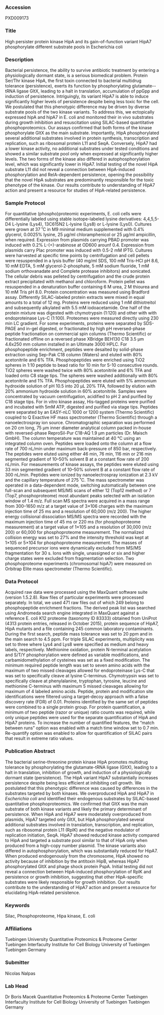 ### Accession
PXD009173

### Title
High persister protein kinase HipA and its gain-of-function variant HipA7 phosphorylate different substrate pools in Escherichia coli

### Description
Bacterial persistence, the ability to survive antibiotic treatment by entering a physiologically dormant state, is a serious biomedical problem. Protein Ser/Thr kinase HipA, the first toxin connected to bacterial multidrug tolerance (persistence), exerts its function by phosphorylating glutamate--tRNA ligase GltX, leading to a halt in translation, accumulation of ppGpp and induction of persistence. Intriguingly, its variant HipA7 is able to induce significantly higher levels of persistence despite being less toxic for the cell. We postulated that this phenotypic difference may be driven by diverse substrate pools of the two kinase variants. To address this, we ectopically expressed hipA and hipA7 in E. coli and monitored their in vivo substrates during growth inhibition and resuscitation using SILAC-based quantitative phosphoproteomics. Our assays confirmed that both forms of the kinase phosphorylate GltX as the main substrate. Importantly, HipA phosphorylated several additional substrates involved in protein synthesis, transcription and replication, such as ribosomal protein L11 and SeqA. Conversely, HipA7 had a lower kinase activity, no additional substrates under tested conditions and showed a similar substrate pool only when expressed at significantly higher levels. The two forms of the kinase also differed in autophosphorylation level, which was significantly lower in HipA7. Initial testing of the novel HipA substrate L11 did not reveal a connection between HipA-induced phosphorylation and RelA-dependent persistence, opening the possibility that the novel HipA substrates are predominantly responsible for the toxic phenotype of the kinase. Our results contribute to understanding of HipA7 action and present a resource for studies of HipA-related persistence.

### Sample Protocol
For quantitative (phospho)proteomic experiments, E. coli cells were differentially labeled using stable isotope-labeled lysine derivatives: 4,4,5,5-D4 L-lysine (Lys4), 13C615N2 L-lysine (Lys8) or L-lysine (Lys0). Cultures were grown at 37 ˚C in M9 minimal medium supplemented with 0.4% glycerol, 0.0025% lysine, 25 µg/ml chloramphenicol or 25 µg/ml ampicillin, when required. Expression from plasmids carrying PBAD promoter was induced with 0.2% L-(+)-arabinose at OD600 arounf 0.4. Expression from plasmids carry Plac promoter was induced with 0.5-2 mM IPTG. Cultures were harvested at specific time points by centrifugation and cell pellets were resuspended in a lysis buffer (40 mg/ml SDS, 100 mM Tris-HCl pH 8.6, 10 mM EDTA, 5 mM glycerol-2-phosphate, 5 mM sodium fluoride, 1 mM sodium orthovanadate and Complete protease inhibitors) and sonicated. The cellular debris was pelleted by centrifugation and the crude protein extract precipitated with methanol and chloroform. Protein pellet was resuspended in a denaturation buffer containing 6 M urea, 2 M thiourea and 10 mM Tris pH 8.0. Protein concentration was measured using Bradford assay. Differently SILAC-labeled protein extracts were mixed in equal amounts to a total of 12 mg. Proteins were reduced using 1 mM dithiotreitol and subsequently alkylated with 5.5 mM iodoacetamide. One half of the protein mixture was digested with chymotrypsin (1:120) and other with with endoproteinase Lys-C (1:100). Proteomes were measured directly using 230 min LC gradient. For some experiments, proteins were separated by SDS-PAGE and in-gel digested, or fractionated by high pH reversed-phase peptide fractionation on commercial spin columns (Thermo Scientific) or fractionated offline on a reversed phase XBridge BEH130 C18 3.5 μm 4.6x250 mm column installed in an Ultimate 3000 HPLC. For phosphopeptide enrichment, peptides were desalted by solid-phase extraction using Sep-Pak C18 column (Waters) and eluted with 80% acetonitrile and 6% TFA. Phosphopeptides were enriched using TiO2 spheres in 1:10 peptide to bead ratio for 10 min for 5-10 consecutive rounds. TiO2 spheres were washed twice with 80% acetonitrile and 6% TFA and loaded onto C8 stage tips. The spheres were washed additionally with 80% acetonitrile and 1% TFA. Phosphopeptides were eluted with 5% ammonium hydroxide solution of pH 10.5 into 20 µL 20% TFA, followed by elution with 20% ammonium hydroxide solution in 60% acetonitrile. Samples were concentrated by vacuum centrifugation, acidified to pH 2 and purified by C18 stage tips. For in vitro kinase assay, His-tagged proteins were purified and incubated with 5mM ATP, digested and purified via stage tips. Peptides were separated by an EASY-nLC 1000 or 1200 system (Thermo Scientific) coupled to Q Exactive HF mass spectrometer (Thermo Scientific) through a nanoelectrospray ion source. Chromatographic separation was performed on 20 cm long, 75 μm inner diameter analytical column packed in-house with reversed-phase ReproSil-Pur C18-AQ 1.9 μm particles (Dr. Maisch GmbH). The column temperature was maintained at 40 °C using an integrated column oven. Peptides were loaded onto the column at a flow rate of 700 nL/min under maximum back-pressure of 850 bar, respectively. The peptides were eluted using either 46 min, 76 min, 116 min or 216 min segmented gradient of 10–50% solvent B at a constant flow rate of 200 nL/min. For measurements of kinase assays, the peptides were eluted using 33 min segmented gradient of 10–50% solvent B at a constant flow rate of 300 nL/min. Peptides were ionized by nanoelectrospray ionization at 2.3 kV and the capillary temperature of 275 ˚C. The mass spectrometer was operated in a data-dependent mode, switching automatically between one full-scan and subsequent MS/MS scans of either 12 (Top12 method) or 7 (Top7, phosphoproteome) most abundant peaks selected with an isolation window of 1.4 m/z. Full scan MS spectra were acquired in a mass range from 300–1650 m/z at a target value of 3×106 charges with the maximum injection time of 25 ms and a resolution of 60,000 (m/z 200). The higher energy collisional dissociation MS/MS spectra were recorded with the maximum injection time of 45 ms or 220 ms (for phosphoproteome measurement) at a target value of 1×105 and a resolution of 30,000 (m/z 200) or 60,000 for phosphoproteome measurement. The normalized collision energy was set to 27% and the intensity threshold was kept at 1×105 or 5×104 for phosphoproteome measurement. The masses of sequenced precursor ions were dynamically excluded from MS/MS fragmentation for 30 s. Ions with single, unassigned or six and higher charge states were excluded from fragmentation selection. Two phosphoproteome experiments (chromosomal hipA7) were measured on Orbitrap Elite mass spectrometer (Thermo Scientific).

### Data Protocol
Acquired raw data were processed using the MaxQuant software suite (version 1.5.2.8). Raw files of particular experiments were processed separately. In total, we used 471 raw files out of which 249 belong to phosphopeptide enrichment fractions. The derived peak list was searched using Andromeda search engine integrated in MaxQuant against a reference E. coli K12 proteome (taxonomy ID 83333) obtained from UniProt (4313 protein entries, released in October 2015), protein sequence of HipA7, HipA mutants and a file containing 245 common laboratory contaminants. During the first search, peptide mass tolerance was set to 20 ppm and in the main search to 4.5 ppm. For triple SILAC experiments, multiplicity was set to three where Lys4 and Lys8 were specified as medium and heavy labels, respectively. Methionine oxidation, protein N-terminal acetylation and S/T/Y phosphorylation were defined as variable modifications, and carbamidomethylation of cysteines was set as a fixed modification. The minimum required peptide length was set to seven amino acids with the maximum of two missed cleavages allowed for endoproteinase Lys-C that was set to specifically cleave at lysine C-terminus. Chymotrypsin was set to specifically cleave at phenylalanine, tryptophan, tyrosine, leucine and methionine C-terminus with maximum 5 missed cleavages allowing for maximum of 4 labeled amino acids. Peptide, protein and modification site identifications were filtered using a target-decoy approach with a false discovery rate (FDR) of 0.01. Proteins identified by the same set of peptides were combined to a single protein group. For protein quantification, a minimum of two peptide (razor or unique) ratio counts was required, while only unique peptides were used for the separate quantification of HipA and HipA7 proteins. To increase the number of quantified features, the “match between runs” option was enabled with a match time window set to 0.7 min. Re-quantify option was enabled to allow for quantification of SILAC pairs that result in extreme ratio values.

### Publication Abstract
The bacterial serine-threonine protein kinase HipA promotes multidrug tolerance by phosphorylating the glutamate-tRNA ligase (GltX), leading to a halt in translation, inhibition of growth, and induction of a physiologically dormant state (persistence). The HipA variant HipA7 substantially increases persistence despite being less efficient at inhibiting cell growth. We postulated that this phenotypic difference was caused by differences in the substrates targeted by both kinases. We overproduced HipA and HipA7 in <i>Escherichia coli</i> and identified their endogenous substrates by SILAC-based quantitative phosphoproteomics. We confirmed that GltX was the main substrate of both kinase variants and likely the primary determinant of persistence. When HipA and HipA7 were moderately overproduced from plasmids, HipA7 targeted only GltX, but HipA phosphorylated several additional substrates involved in translation, transcription, and replication, such as ribosomal protein L11 (RplK) and the negative modulator of replication initiation, SeqA. HipA7 showed reduced kinase activity compared to HipA and targeted a substrate pool similar to that of HipA only when produced from a high-copy number plasmid. The kinase variants also differed in autophosphorylation, which was substantially reduced for HipA7. When produced endogenously from the chromosome, HipA showed no activity because of inhibition by the antitoxin HipB, whereas HipA7 phosphorylated GltX and phage shock protein PspA. Initial testing did not reveal a connection between HipA-induced phosphorylation of RplK and persistence or growth inhibition, suggesting that other HipA-specific substrates were likely responsible for growth inhibition. Our results contribute to the understanding of HipA7 action and present a resource for elucidating HipA-related persistence.

### Keywords
Silac, Phosphoproteome, Hipa kinase, E. coli

### Affiliations
Tuebingen University
Quantitative Proteomics & Proteome Center Tuebingen Interfaculty Institute for Cell Biology University of Tuebingen Tuebingen Germany

### Submitter
Nicolas Nalpas

### Lab Head
Dr Boris Macek
Quantitative Proteomics & Proteome Center Tuebingen Interfaculty Institute for Cell Biology University of Tuebingen Tuebingen Germany


